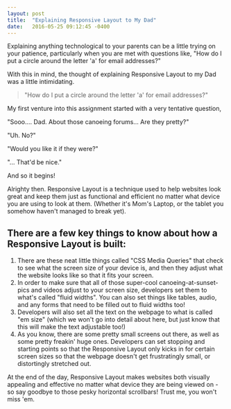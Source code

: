```yaml
---
layout: post
title:  "Explaining Responsive Layout to My Dad"
date:   2016-05-25 09:12:45 -0400
---
```



Explaining anything technological to your parents can be a little trying on your patience, particularly when you are met with questions like, "How do I put a circle around the letter 'a' for email addresses?"

With this in mind, the thought of explaining Responsive Layout to my Dad was a little intimidating.

> "How do I put a circle around the letter 'a' for email addresses?"


My first venture into this assignment started with a very tentative question, 

"Sooo.... Dad. About those canoeing forums... Are they pretty?" 

"Uh. No?" 

"Would you like it if they were?" 

"... That'd be nice." 

And so it begins!


Alrighty then. Responsive Layout is a technique used to help websites look great and keep them just as functional and efficient no matter what device you are using to look at them. (Whether it's Mom's Laptop, or the tablet you somehow haven't managed to break yet).

## There are a few key things to know about how a Responsive Layout is built:

1. There are these neat little things called "CSS Media Queries" that check to see what the screen size of your device is, and then they adjust what the website looks like so that it fits your screen. 
2. In order to make sure that all of those super-cool canoeing-at-sunset-pics and videos adjust to your screen size, developers set them to what's called "fluid widths". You can also set things like tables, audio, and any forms that need to be filled out to fluid widths too!
3. Developers will also set all the text on the webpage to what is called "em size" (which we won't go into detail about here, but just know that this will make the text adjustable too!)
4. As you know, there are some pretty small screens out there, as well as some pretty freakin' huge ones. Developers can set stopping and starting points so that the Responsive Layout only kicks in for certain screen sizes so that the webpage doesn't get frustratingly small, or distortingly stretched out.


At the end of the day, Responsive Layout makes websites both visually appealing and effective no matter what device they are being viewed on - so say goodbye to those pesky horizontal scrollbars! Trust me, you won't miss 'em.

